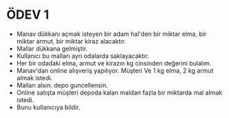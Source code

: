 # ÖDEV 1
* Manav dükkanı açmak isteyen bir adam hal'den bir miktar elma, bir miktar armut, bir miktar kiraz alacaktır.
* Mallar dükkana gelmiştir.
* Kullanıcı bu malları ayrı odalarda saklayacaktır.
* Her bir odadaki elma, armut ve kirazın kg cinsinden değerini bulalım.
* Manav'dan online alışveriş yapılıyor. Müşteri Ve 1 kg elma, 2 kg armut almak istedi.
* Malları alsın. depo guncellensin.
* Online satışta müşteri depoda kalan maldan fazla bir miktarda mal almak istedi.
* Bunu kullanıcıya bildir.
 
